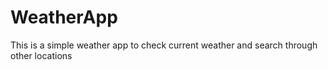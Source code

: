 # WeatherApp
This is a simple weather app to check current weather and search through other locations
